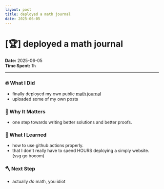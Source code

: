 ```yaml
---
layout: post
title: deployed a math journal
date: 2025-06-05
---
```

# [🏆] deployed a math journal

**Date:** 2025-06-05  
**Time Spent:** 1h 

---

### 🔥 What I Did
- finally deployed my own public [math journal](https://math.nibirsan.org)
- uploaded some of my own posts

### 🎯 Why It Matters
- one step towards writing better solutions and better proofs.

### 🧠 What I Learned
- how to use github actions properly.
- that I don't really have to spend HOURS deploying a simply website. (ssg go booom)

### 🪓 Next Step
- actually *do* math, you idiot
